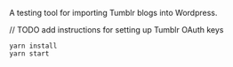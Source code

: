 A testing tool for importing Tumblr blogs into Wordpress.

// TODO add instructions for setting up Tumblr OAuth keys

```
yarn install
yarn start
```